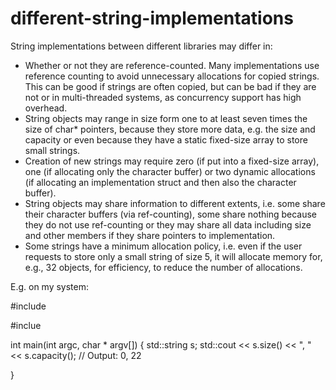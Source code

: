 # different-string-implementations

String implementations between different libraries may differ in:

-   Whether or not they are reference-counted. Many implementations use
    reference counting to avoid unnecessary allocations for
    copied strings. This can be good if strings are often copied, but
    can be bad if they are not or in multi-threaded systems, as
    concurrency support has high overhead.
-   String objects may range in size form one to at least seven times
    the size of char* pointers, because they store more data, e.g. the
    size and capacity or even because they have a static fixed-size
    array to store small strings.
-   Creation of new strings may require zero (if put into a fixed-size
    array), one (if allocating only the character buffer) or two dynamic
    allocations (if allocating an implementation struct and then also
    the character buffer).
-   String objects may share information to different extents, i.e. some
    share their character buffers (via ref-counting), some share nothing
    because they do not use ref-counting or they may share all data
    including size and other members if they share pointers
    to implementation.
-   Some strings have a minimum allocation policy, i.e. even if the user
    requests to store only a small string of size 5, it will allocate
    memory for, e.g., 32 objects, for efficiency, to reduce the number
    of allocations.

E.g. on my system:

#include <string>

#inclue <iostream>

int main(int argc, char * argv[])
 {
std::string s;
std::cout << s.size() << ", " << s.capacity();
// Output: 0, 22

}
